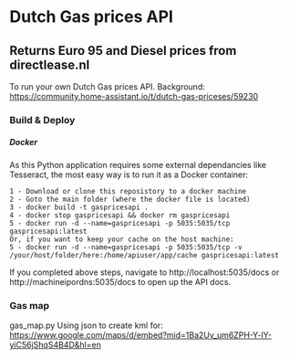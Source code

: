 # Dutch Gas prices API
## Returns Euro 95 and Diesel prices from directlease.nl

To run your own Dutch Gas prices API.
Background: https://community.home-assistant.io/t/dutch-gas-priceses/59230

### Build & Deploy
##### Docker
As this Python application requires some external dependancies like Tesseract, the most easy way is to run it as a Docker container:
```
1 - Download or clone this reposistory to a docker machine
2 - Goto the main folder (where the docker file is located)
3 - docker build -t gaspricesapi .
4 - docker stop gaspricesapi && docker rm gaspricesapi
5 - docker run -d --name=gaspricesapi -p 5035:5035/tcp gaspricesapi:latest
Or, if you want to keep your cache on the host machine:
5 - docker run -d --name=gaspricesapi -p 5035:5035/tcp -v /your/host/folder/here:/home/apiuser/app/cache gaspricesapi:latest
```
If you completed above steps, navigate to http://localhost:5035/docs or http://machineipordns:5035/docs to open up the API docs.


### Gas map
gas_map.py Using json to create kml for:  
https://www.google.com/maps/d/embed?mid=1Ba2Uy_um6ZPH-Y-lY-yiC56jShqS4B4D&hl=en
